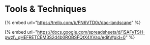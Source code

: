 # Tools & Techniques

{% embed url="https://trello.com/b/FN6VTD0r/dao-landscape" %}



{% embed url="https://docs.google.com/spreadsheets/d/1SAFyTSH-pwzI\_qHEFRETCEM3S2d4b0ROBSFQtX4XVao/edit\#gid=0" %}



